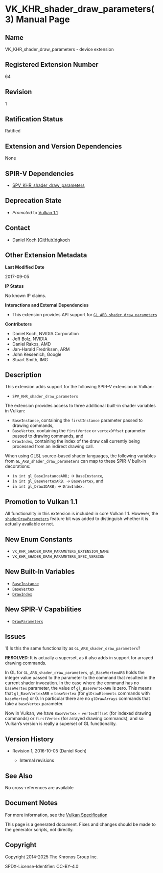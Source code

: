 # VK\_KHR\_shader\_draw\_parameters(3) Manual Page

## Name

VK\_KHR\_shader\_draw\_parameters - device extension



## [](#_registered_extension_number)Registered Extension Number

64

## [](#_revision)Revision

1

## [](#_ratification_status)Ratification Status

Ratified

## [](#_extension_and_version_dependencies)Extension and Version Dependencies

None

## [](#_spir_v_dependencies)SPIR-V Dependencies

- [SPV\_KHR\_shader\_draw\_parameters](https://github.khronos.org/SPIRV-Registry/extensions/KHR/SPV_KHR_shader_draw_parameters.html)

## [](#_deprecation_state)Deprecation State

- *Promoted* to [Vulkan 1.1](https://registry.khronos.org/vulkan/specs/latest/html/vkspec.html#versions-1.1-promotions)

## [](#_contact)Contact

- Daniel Koch [\[GitHub\]dgkoch](https://github.com/KhronosGroup/Vulkan-Docs/issues/new?body=%5BVK_KHR_shader_draw_parameters%5D%20%40dgkoch%0A%2AHere%20describe%20the%20issue%20or%20question%20you%20have%20about%20the%20VK_KHR_shader_draw_parameters%20extension%2A)

## [](#_other_extension_metadata)Other Extension Metadata

**Last Modified Date**

2017-09-05

**IP Status**

No known IP claims.

**Interactions and External Dependencies**

- This extension provides API support for [`GL_ARB_shader_draw_parameters`](https://registry.khronos.org/OpenGL/extensions/ARB/ARB_shader_draw_parameters.txt)

**Contributors**

- Daniel Koch, NVIDIA Corporation
- Jeff Bolz, NVIDIA
- Daniel Rakos, AMD
- Jan-Harald Fredriksen, ARM
- John Kessenich, Google
- Stuart Smith, IMG

## [](#_description)Description

This extension adds support for the following SPIR-V extension in Vulkan:

- `SPV_KHR_shader_draw_parameters`

The extension provides access to three additional built-in shader variables in Vulkan:

- `BaseInstance`, containing the `firstInstance` parameter passed to drawing commands,
- `BaseVertex`, containing the `firstVertex` or `vertexOffset` parameter passed to drawing commands, and
- `DrawIndex`, containing the index of the draw call currently being processed from an indirect drawing call.

When using GLSL source-based shader languages, the following variables from `GL_ARB_shader_draw_parameters` can map to these SPIR-V built-in decorations:

- `in int gl_BaseInstanceARB;` → `BaseInstance`,
- `in int gl_BaseVertexARB;` → `BaseVertex`, and
- `in int gl_DrawIDARB;` → `DrawIndex`.

## [](#_promotion_to_vulkan_1_1)Promotion to Vulkan 1.1

All functionality in this extension is included in core Vulkan 1.1. However, the [`shaderDrawParameters`](https://registry.khronos.org/vulkan/specs/latest/html/vkspec.html#features-shaderDrawParameters) feature bit was added to distinguish whether it is actually available or not.

## [](#_new_enum_constants)New Enum Constants

- `VK_KHR_SHADER_DRAW_PARAMETERS_EXTENSION_NAME`
- `VK_KHR_SHADER_DRAW_PARAMETERS_SPEC_VERSION`

## [](#_new_built_in_variables)New Built-In Variables

- [`BaseInstance`](https://registry.khronos.org/vulkan/specs/latest/html/vkspec.html#interfaces-builtin-variables-baseinstance)
- [`BaseVertex`](https://registry.khronos.org/vulkan/specs/latest/html/vkspec.html#interfaces-builtin-variables-basevertex)
- [`DrawIndex`](https://registry.khronos.org/vulkan/specs/latest/html/vkspec.html#interfaces-builtin-variables-drawindex)

## [](#_new_spir_v_capabilities)New SPIR-V Capabilities

- [`DrawParameters`](https://registry.khronos.org/vulkan/specs/latest/html/vkspec.html#spirvenv-capabilities-table-DrawParameters)

## [](#_issues)Issues

1\) Is this the same functionality as `GL_ARB_shader_draw_parameters`?

**RESOLVED**: It is actually a superset, as it also adds in support for arrayed drawing commands.

In GL for `GL_ARB_shader_draw_parameters`, `gl_BaseVertexARB` holds the integer value passed to the parameter to the command that resulted in the current shader invocation. In the case where the command has no `baseVertex` parameter, the value of `gl_BaseVertexARB` is zero. This means that `gl_BaseVertexARB` = `baseVertex` (for `glDrawElements` commands with `baseVertex`) or 0. In particular there are no `glDrawArrays` commands that take a `baseVertex` parameter.

Now in Vulkan, we have `BaseVertex` = `vertexOffset` (for indexed drawing commands) or `firstVertex` (for arrayed drawing commands), and so Vulkan’s version is really a superset of GL functionality.

## [](#_version_history)Version History

- Revision 1, 2016-10-05 (Daniel Koch)
  
  - Internal revisions

## [](#_see_also)See Also

No cross-references are available

## [](#_document_notes)Document Notes

For more information, see the [Vulkan Specification](https://registry.khronos.org/vulkan/specs/latest/html/vkspec.html#VK_KHR_shader_draw_parameters)

This page is a generated document. Fixes and changes should be made to the generator scripts, not directly.

## [](#_copyright)Copyright

Copyright 2014-2025 The Khronos Group Inc.

SPDX-License-Identifier: CC-BY-4.0